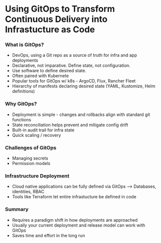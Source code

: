 # Using GitOps to Transform Continuous Delivery into Infrastucture as Code

### What is GitOps?
- DevOps, using a Git repo as a source of truth for infra and app deployments
- Declarative, not imparative. Define state, not configuration. 
- Use software to define desired state. 
- Often paired with Kubernete
- Popular tools for GitOps w/ k8s - ArgoCD, Flux, Rancher Fleet
- Hierarchy of manifests declaring desired state (YAML, Kustomize, Helm definitions)

### Why GitOps?
- Deployment is simple - changes and rollbacks align with standard git functions
- State reconciliation helps prevent and mitigate config drift
- Built-in audit trail for infra state
- Quick scaling / recovery

### Challenges of GitOps
- Managing secrets
- Permission models

### Infrastructure Deployment
- Cloud native applications can be fully defined via GitOps --> Databases, identities, RBAC
- Tools like Terraform let entire infrastucture be defined in code

### Summary
- Requires a paradigm shift in how deployments are approached
- Usually your current deployment and release model can work with GitOps
- Saves time and effort in the long run
